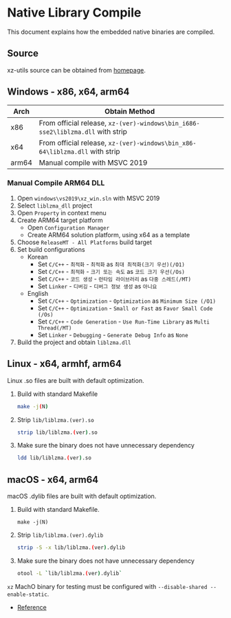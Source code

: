 # Native Library Compile

This document explains how the embedded native binaries are compiled.

## Source

xz-utils source can be obtained from [homepage](https://tukaani.org/xz/).

## Windows - x86, x64, arm64

| Arch  | Obtain Method |
|-------|---------------|
| x86   | From official release, `xz-(ver)-windows\bin_i686-sse2\liblzma.dll` with strip |
| x64   | From official release, `xz-(ver)-windows\bin_x86-64\liblzma.dll` with strip |
| arm64 | Manual compile with MSVC 2019 |

### Manual Compile ARM64 DLL

1. Open `windows\vs2019\xz_win.sln` with MSVC 2019
1. Select `liblzma_dll` project
1. Open `Property` in context menu
1. Create ARM64 target platform
   - Open `Configuration Manager`
   - Create ARM64 solution platform, using x64 as a template
1. Choose `ReleaseMT - All Platforms` build target
1. Set build configurations
   - Korean
      - Set `C/C++` - `최적화` - `최적화` as `최대 최적화(크기 우선)(/O1)`
      - Set `C/C++` - `최적화` - `크기 또는 속도` as `코드 크기 우선(/Os)`
      - Set `C/C++` - `코드 생성` - `런타임 라이브러리` as `다중 스레드(/MT)`
      - Set `Linker` - `디버깅` - `디버그 정보 생성` as `아니요`
   - English
      - Set `C/C++` - `Optimization` - `Optimization` as `Minimum Size (/O1)`
      - Set `C/C++` - `Optimization` - `Small or Fast` as `Favor Small Code (/Os)`
      - Set `C/C++` - `Code Generation` - `Use Run-Time Library` as `Multi Thread(/MT)`
      - Set `Linker` - `Debugging` - `Generate Debug Info` as `None`
1. Build the project and obtain `liblzma.dll`

## Linux - x64, armhf, arm64

Linux .so files are built with default optimization.

1. Build with standard Makefile
   ```sh
   make -j(N)
   ```
1. Strip `lib/liblzma.(ver).so`
   ```sh
   strip lib/liblzma.(ver).so
   ```
1. Make sure the binary does not have unnecessary dependency
   ```sh
   ldd lib/liblzma.(ver).so
   ```
 
## macOS - x64, arm64

macOS .dylib files are built with default optimization.

1. Build with standard Makefile.
   ```ssh
   make -j(N)
   ```
1. Strip `lib/liblzma.(ver).dylib`
   ```sh
   strip -S -x lib/liblzma.(ver).dylib
   ```
1. Make sure the binary does not have unnecessary dependency
   ```sh
   otool -L `lib/liblzma.(ver).dylib`
   ```

`xz` MachO binary for testing must be configured with `--disable-shared --enable-static`.
- [Reference](https://github.com/therootcompany/xz-static)
